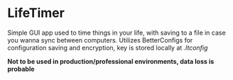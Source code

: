 # LifeTimer

Simple GUI app used to time things in your life, with saving to a file in case you wanna sync between computers. Utilizes BetterConfigs for configuration saving and encryption, key is stored locally at *.ltconfig*

**Not to be used in production/professional environments, data loss is probable**
